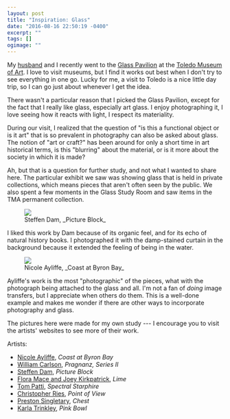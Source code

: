 ```yaml
---
layout: post
title: "Inspiration: Glass"
date: "2016-08-16 22:50:19 -0400"
excerpt: ""
tags: []
ogimage: ""
---
```


My [husband](http://vaguery.com) and I recently went to the [Glass Pavilion](http://www.toledomuseum.org/glass-pavilion/) at the [Toledo Museum of Art](http://www.toledomuseum.org). I love to visit museums, but I find it works out best when I don't try to see everything in one go. Lucky for me, a visit to Toledo is a nice little day trip, so I can go just about whenever I get the idea.

There wasn't a particular reason that I picked the Glass Pavilion, except for the fact that I really like glass, especially art glass. I enjoy photographing it, I love seeing how it reacts with light, I respect its materiality.

During our visit, I realized that the question of "is this a functional object or is it art" that is so prevalent in photography can also be asked about glass. The notion of "art or craft?" has been around for only a short time in art historical terms, is this "blurring" about the material, or is it more about the society in which it is made?

Ah, but that is a question for further study, and not what I wanted to share here. The particular exhibit we saw was showing glass that is held in private collections, which means pieces that aren't often seen by the public. We also spent a few moments in the Glass Study Room and saw items in the TMA permanent collection.

<figure class="image-m">
  <img src="/images/posts/m/2016-08-03-steffen_dam_picture_block.jpg">
  <figcaption>
    <span class="image-m-caption" markdown="1">Steffen Dam, _Picture Block_</span>
  </figcaption>
</figure>

I liked this work by Dam because of its organic feel, and for its echo of natural history books. I photographed it with the damp-stained curtain in the background because it extended the feeling of being in the water.


<figure class="image-m">
  <img src="/images/posts/m/2016-08-03-nicole_ayliffe_coast_at_byron_bay.jpg">
  <figcaption>
    <span class="image-m-caption" markdown="1">Nicole Ayliffe, _Coast at Byron Bay_</span>
  </figcaption>
</figure>

Ayliffe's work is the most "photographic" of the pieces, what with the photograph being attached to the glass and all. I'm not a fan of *doing* image transfers, but I appreciate when others do them. This is a well-done example and makes me wonder if there are other ways to incorporate photography and glass.




The pictures here were made for my own study --- I encourage you to visit the artists' websites to see more of their work.

Artists:

* [Nicole Ayliffe](http://nicoleayliffe.com/home), _Coast at Byron Bay_
* [William Carlson](http://williamcarlsonglass.com), _Pragnanz, Series II_
* [Steffen Dam](http://www.steffendam.dk), _Picture Block_
* [Flora Mace and Joey Kirkpatrick](http://www.kirkpatrick-mace.com), _Lime_
* [Tom Patti](http://tompatti.com), _Spectral Starphire_
* [Christopher Ries](http://www.christopherries.com), _Point of View_
* [Preston Singletary](http://prestonsingletary.com), _Chest_
* [Karla Trinkley](https://www.google.com/search?q=Karla+Trinkley), _Pink Bowl_
